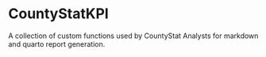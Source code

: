 # CountyStatKPI

A collection of custom functions used by CountyStat Analysts for markdown and quarto report generation.
